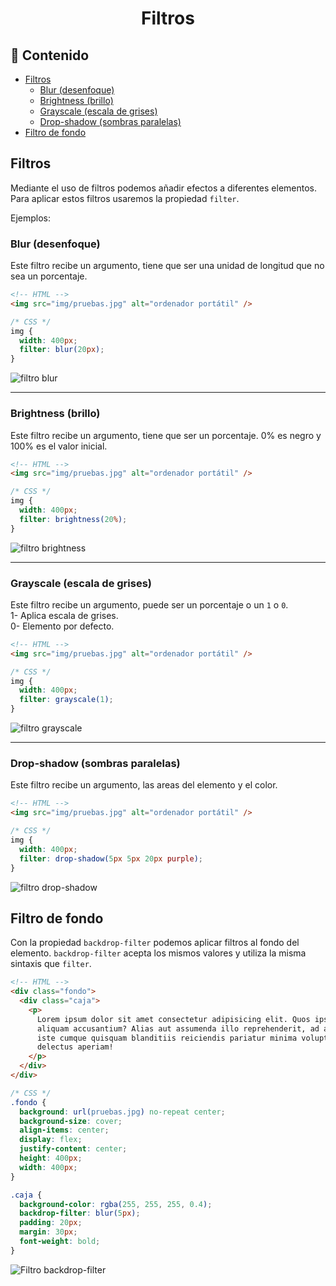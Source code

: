 <h1 align="center">Filtros</h1>

<h2>📑 Contenido</h2>

- [Filtros](#filtros)
  - [Blur (desenfoque)](#blur-desenfoque)
  - [Brightness (brillo)](#brightness-brillo)
  - [Grayscale (escala de grises)](#grayscale-escala-de-grises)
  - [Drop-shadow (sombras paralelas)](#drop-shadow-sombras-paralelas)
- [Filtro de fondo](#filtro-de-fondo)

## Filtros

Mediante el uso de filtros podemos añadir efectos a diferentes elementos. Para aplicar estos filtros usaremos la propiedad `filter`.

Ejemplos:

### Blur (desenfoque)

Este filtro recibe un argumento, tiene que ser una unidad de longitud que no sea un porcentaje.

```html
<!-- HTML -->
<img src="img/pruebas.jpg" alt="ordenador portátil" />
```

```css
/* CSS */
img {
  width: 400px;
  filter: blur(20px);
}
```

![filtro blur](./img/blur.png)

---

### Brightness (brillo)

Este filtro recibe un argumento, tiene que ser un porcentaje. 0% es negro y 100% es el valor inicial.

```html
<!-- HTML -->
<img src="img/pruebas.jpg" alt="ordenador portátil" />
```

```css
/* CSS */
img {
  width: 400px;
  filter: brightness(20%);
}
```

![filtro brightness](./img/brillo.png)

---

### Grayscale (escala de grises)

Este filtro recibe un argumento, puede ser un porcentaje o un `1` o `0`.
<br>
1- Aplica escala de grises.<br>
0- Elemento por defecto.

```html
<!-- HTML -->
<img src="img/pruebas.jpg" alt="ordenador portátil" />
```

```css
/* CSS */
img {
  width: 400px;
  filter: grayscale(1);
}
```

![filtro grayscale](./img/grayscale.png)

---

### Drop-shadow (sombras paralelas)

Este filtro recibe un argumento, las areas del elemento y el color.

```html
<!-- HTML -->
<img src="img/pruebas.jpg" alt="ordenador portátil" />
```

```css
/* CSS */
img {
  width: 400px;
  filter: drop-shadow(5px 5px 20px purple);
}
```

![filtro drop-shadow](./img/drop-shadow.png)

## Filtro de fondo

Con la propiedad `backdrop-filter` podemos aplicar filtros al fondo del elemento. `backdrop-filter` acepta los mismos valores y utiliza la misma sintaxis que `filter`.

```html
<!-- HTML -->
<div class="fondo">
  <div class="caja">
    <p>
      Lorem ipsum dolor sit amet consectetur adipisicing elit. Quos ipsa dolor
      aliquam accusantium? Alias aut assumenda illo reprehenderit, ad aliquid,
      iste cumque quisquam blanditiis reiciendis pariatur minima voluptates,
      delectus aperiam!
    </p>
  </div>
</div>
```

```css
/* CSS */
.fondo {
  background: url(pruebas.jpg) no-repeat center;
  background-size: cover;
  align-items: center;
  display: flex;
  justify-content: center;
  height: 400px;
  width: 400px;
}

.caja {
  background-color: rgba(255, 255, 255, 0.4);
  backdrop-filter: blur(5px);
  padding: 20px;
  margin: 30px;
  font-weight: bold;
}
```

![Filtro backdrop-filter](./img/backdrop.png)
